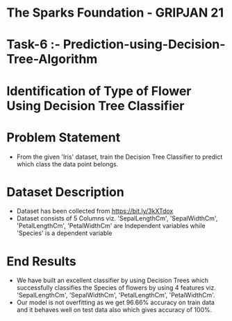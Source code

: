 # The Sparks Foundation - GRIPJAN 21 
# Task-6 :- Prediction-using-Decision-Tree-Algorithm

# Identification of Type of Flower Using Decision Tree Classifier

# Problem Statement
- From the given 'Iris' dataset, train the Decision Tree Classifier to predict which class the data point belongs.

# Dataset Description
- Dataset has been collected from https://bit.ly/3kXTdox
- Dataset consists of 5 Columns viz. 'SepalLengthCm', 'SepalWidthCm', 'PetalLengthCm', 'PetalWidthCm' are Independent variables while 'Species' is a dependent variable

# End Results
- We have built an excellent classifier by using Decision Trees which successfully classifies the Species of flowers by using 4 features viz. 'SepalLengthCm', 'SepalWidthCm', 'PetalLengthCm', 'PetalWidthCm'.
- Our model is not overfitting as we get 96.66% accuracy on train data and it behaves well on test data also which gives accuracy of 100%.





